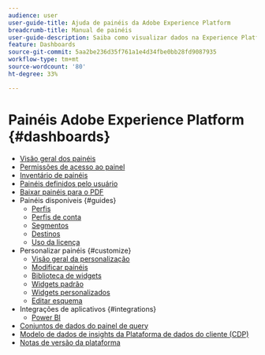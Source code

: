 ```yaml
---
audience: user
user-guide-title: Ajuda de painéis da Adobe Experience Platform
breadcrumb-title: Manual de painéis
user-guide-description: Saiba como visualizar dados na Experience Platform por meio de painéis personalizáveis.
feature: Dashboards
source-git-commit: 5aa2be236d35f761a1e4d34fbe0bb28fd9087935
workflow-type: tm+mt
source-wordcount: '80'
ht-degree: 33%

---
```



# Painéis Adobe Experience Platform {#dashboards}

* [Visão geral dos painéis](home.md)
* [Permissões de acesso ao painel](permissions.md)
* [Inventário de painéis](inventory.md)
* [Painéis definidos pelo usuário](user-defined-dashboards.md)
* [Baixar painéis para o PDF](download.md)
* Painéis disponíveis {#guides}
   * [Perfis](guides/profiles.md)
   * [Perfis de conta](guides/account-profiles.md)
   * [Segmentos](guides/segments.md)
   * [Destinos](guides/destinations.md)
   * [Uso da licença](guides/license-usage.md)
* Personalizar painéis {#customize}
   * [Visão geral da personalização](customize/overview.md)
   * [Modificar painéis](customize/modify.md)
   * [Biblioteca de widgets](customize/widget-library.md)
   * [Widgets padrão](customize/standard-widgets.md)
   * [Widgets personalizados](customize/custom-widgets.md)
   * [Editar esquema](customize/edit-schema.md)
* Integrações de aplicativos {#integrations}
   * [Power BI](integrations/power-bi.md)
* [Conjuntos de dados do painel de query](query.md)
* [Modelo de dados de insights da Plataforma de dados do cliente (CDP)](cdp-insights-data-model.md)
* [Notas de versão da plataforma](https://www.adobe.com/go/platform-release-notes-en)
